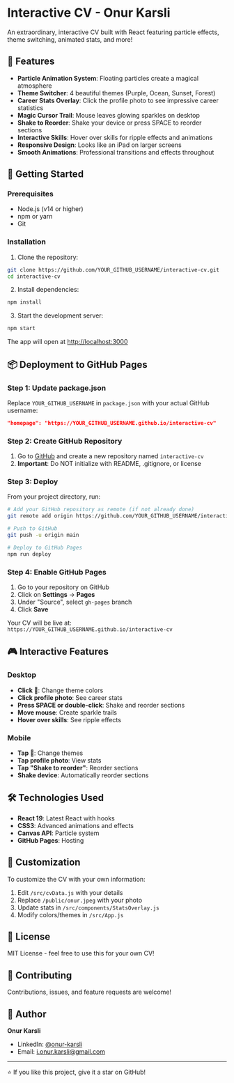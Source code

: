 # Interactive CV - Onur Karsli

An extraordinary, interactive CV built with React featuring particle effects, theme switching, animated stats, and more!

## 🎨 Features

- **Particle Animation System**: Floating particles create a magical atmosphere
- **Theme Switcher**: 4 beautiful themes (Purple, Ocean, Sunset, Forest)
- **Career Stats Overlay**: Click the profile photo to see impressive career statistics
- **Magic Cursor Trail**: Mouse leaves glowing sparkles on desktop
- **Shake to Reorder**: Shake your device or press SPACE to reorder sections
- **Interactive Skills**: Hover over skills for ripple effects and animations
- **Responsive Design**: Looks like an iPad on larger screens
- **Smooth Animations**: Professional transitions and effects throughout

## 🚀 Getting Started

### Prerequisites

- Node.js (v14 or higher)
- npm or yarn
- Git

### Installation

1. Clone the repository:
```bash
git clone https://github.com/YOUR_GITHUB_USERNAME/interactive-cv.git
cd interactive-cv
```

2. Install dependencies:
```bash
npm install
```

3. Start the development server:
```bash
npm start
```

The app will open at [http://localhost:3000](http://localhost:3000)

## 📦 Deployment to GitHub Pages

### Step 1: Update package.json

Replace `YOUR_GITHUB_USERNAME` in `package.json` with your actual GitHub username:

```json
"homepage": "https://YOUR_GITHUB_USERNAME.github.io/interactive-cv"
```

### Step 2: Create GitHub Repository

1. Go to [GitHub](https://github.com) and create a new repository named `interactive-cv`
2. **Important**: Do NOT initialize with README, .gitignore, or license

### Step 3: Deploy

From your project directory, run:

```bash
# Add your GitHub repository as remote (if not already done)
git remote add origin https://github.com/YOUR_GITHUB_USERNAME/interactive-cv.git

# Push to GitHub
git push -u origin main

# Deploy to GitHub Pages
npm run deploy
```

### Step 4: Enable GitHub Pages

1. Go to your repository on GitHub
2. Click on **Settings** → **Pages**
3. Under "Source", select `gh-pages` branch
4. Click **Save**

Your CV will be live at: `https://YOUR_GITHUB_USERNAME.github.io/interactive-cv`

## 🎮 Interactive Features

### Desktop
- **Click 🎨**: Change theme colors
- **Click profile photo**: See career stats
- **Press SPACE or double-click**: Shake and reorder sections
- **Move mouse**: Create sparkle trails
- **Hover over skills**: See ripple effects

### Mobile
- **Tap 🎨**: Change themes
- **Tap profile photo**: View stats
- **Tap "Shake to reorder"**: Reorder sections
- **Shake device**: Automatically reorder sections

## 🛠️ Technologies Used

- **React 19**: Latest React with hooks
- **CSS3**: Advanced animations and effects
- **Canvas API**: Particle system
- **GitHub Pages**: Hosting

## 📝 Customization

To customize the CV with your own information:

1. Edit `/src/cvData.js` with your details
2. Replace `/public/onur.jpeg` with your photo
3. Update stats in `/src/components/StatsOverlay.js`
4. Modify colors/themes in `/src/App.js`

## 📄 License

MIT License - feel free to use this for your own CV!

## 🤝 Contributing

Contributions, issues, and feature requests are welcome!

## 👤 Author

**Onur Karsli**
- LinkedIn: [@onur-karsli](https://linkedin.com/in/onur-karsli)
- Email: i.onur.karsli@gmail.com

---

⭐️ If you like this project, give it a star on GitHub!

